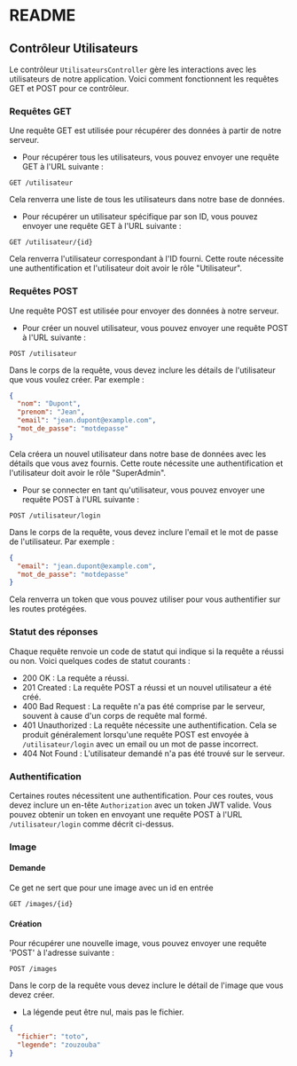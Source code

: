 # README

## Contrôleur Utilisateurs

Le contrôleur `UtilisateursController` gère les interactions avec les utilisateurs de notre application. Voici comment
fonctionnent les requêtes GET et POST pour ce contrôleur.

### Requêtes GET

Une requête GET est utilisée pour récupérer des données à partir de notre serveur.

- Pour récupérer tous les utilisateurs, vous pouvez envoyer une requête GET à l'URL suivante :

```
GET /utilisateur
```

Cela renverra une liste de tous les utilisateurs dans notre base de données.

- Pour récupérer un utilisateur spécifique par son ID, vous pouvez envoyer une requête GET à l'URL suivante :

```
GET /utilisateur/{id}
```

Cela renverra l'utilisateur correspondant à l'ID fourni. Cette route nécessite une authentification et l'utilisateur
doit avoir le rôle "Utilisateur".

### Requêtes POST

Une requête POST est utilisée pour envoyer des données à notre serveur.

- Pour créer un nouvel utilisateur, vous pouvez envoyer une requête POST à l'URL suivante :

```
POST /utilisateur
```

Dans le corps de la requête, vous devez inclure les détails de l'utilisateur que vous voulez créer. Par exemple :

```json
{
  "nom": "Dupont",
  "prenom": "Jean",
  "email": "jean.dupont@example.com",
  "mot_de_passe": "motdepasse"
}
```

Cela créera un nouvel utilisateur dans notre base de données avec les détails que vous avez fournis. Cette route
nécessite une authentification et l'utilisateur doit avoir le rôle "SuperAdmin".

- Pour se connecter en tant qu'utilisateur, vous pouvez envoyer une requête POST à l'URL suivante :

```
POST /utilisateur/login
```

Dans le corps de la requête, vous devez inclure l'email et le mot de passe de l'utilisateur. Par exemple :

```json
{
  "email": "jean.dupont@example.com",
  "mot_de_passe": "motdepasse"
}
```

Cela renverra un token que vous pouvez utiliser pour vous authentifier sur les routes protégées.

### Statut des réponses

Chaque requête renvoie un code de statut qui indique si la requête a réussi ou non. Voici quelques codes de statut
courants :

- 200 OK : La requête a réussi.
- 201 Created : La requête POST a réussi et un nouvel utilisateur a été créé.
- 400 Bad Request : La requête n'a pas été comprise par le serveur, souvent à cause d'un corps de requête mal formé.
- 401 Unauthorized : La requête nécessite une authentification. Cela se produit généralement lorsqu'une requête POST est
  envoyée à `/utilisateur/login` avec un email ou un mot de passe incorrect.
- 404 Not Found : L'utilisateur demandé n'a pas été trouvé sur le serveur.

### Authentification

Certaines routes nécessitent une authentification. Pour ces routes, vous devez inclure un en-tête `Authorization` avec
un token JWT valide. Vous pouvez obtenir un token en envoyant une requête POST à l'URL `/utilisateur/login` comme décrit
ci-dessus.

### Image

#### Demande

Ce get ne sert que pour une image avec un id en entrée

```
GET /images/{id}
```
#### Création

Pour récupérer une nouvelle image, vous pouvez envoyer une requête 'POST' à l'adresse suivante :
```
POST /images
```

Dans le corp de la requête vous devez inclure le détail de l'image que vous devez créer.

- La légende peut être nul, mais pas le fichier.

```json
{
  "fichier": "toto",
  "legende": "zouzouba"
}
```

